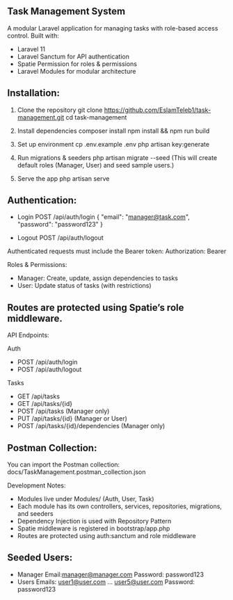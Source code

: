 ## Task Management System

A modular Laravel application for managing tasks with role-based access control.
Built with:
- Laravel 11
- Laravel Sanctum for API authentication
- Spatie Permission for roles & permissions
- Laravel Modules for modular architecture

## Installation:

1. Clone the repository
   git clone https://github.com/EslamTeleb1/task-management.git
   cd task-management

2. Install dependencies
   composer install
   npm install && npm run build

3. Set up environment
   cp .env.example .env
   php artisan key:generate

4. Run migrations & seeders
   php artisan migrate --seed
   (This will create default roles (Manager, User) and seed sample users.)

5. Serve the app
   php artisan serve

## Authentication:

- Login
  POST /api/auth/login
  {
    "email": "manager@task.com",
    "password": "password123"
  }

- Logout
  POST /api/auth/logout

Authenticated requests must include the Bearer token:
Authorization: Bearer <token>

Roles & Permissions:

- Manager: Create, update, assign dependencies to tasks
- User: Update status of tasks (with restrictions)

## Routes are protected using Spatie’s role middleware.

API Endpoints:

Auth
- POST /api/auth/login
- POST /api/auth/logout

Tasks
- GET /api/tasks
- GET /api/tasks/{id}
- POST /api/tasks (Manager only)
- PUT /api/tasks/{id} (Manager or User)
- POST /api/tasks/{id}/dependencies (Manager only)

## Postman Collection:

You can import the Postman collection:
docs/TaskManagement.postman_collection.json

Development Notes:

- Modules live under Modules/ (Auth, User, Task)
- Each module has its own controllers, services, repositories, migrations, and seeders
- Dependency Injection is used with Repository Pattern
- Spatie middleware is registered in bootstrap/app.php
- Routes are protected using auth:sanctum and role middleware

## Seeded Users:

- Manager
  Email:manager@manager.com
  Password: password123
- Users
  Emails: user1@user.com … user5@user.com
  Password: password123

